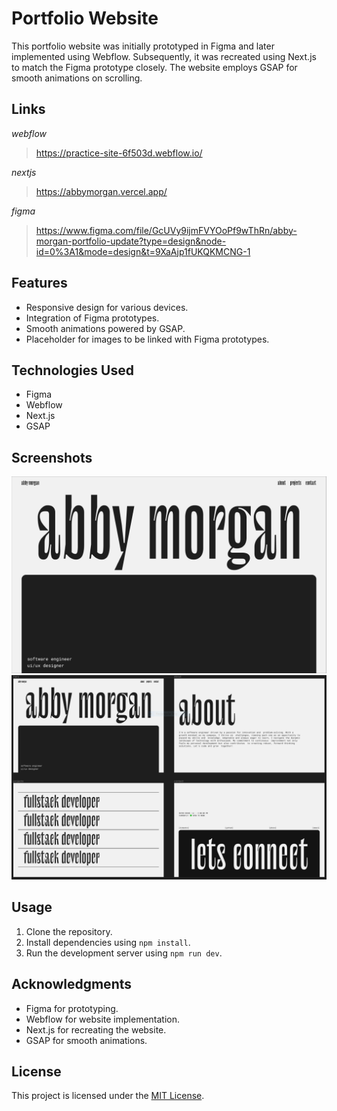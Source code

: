 # Portfolio Website

This portfolio website was initially prototyped in Figma and later implemented using Webflow. Subsequently, it was recreated using Next.js to match the Figma prototype closely. The website employs GSAP for smooth animations on scrolling.

## Links

_webflow_

> https://practice-site-6f503d.webflow.io/

_nextjs_

> https://abbymorgan.vercel.app/

_figma_

> https://www.figma.com/file/GcUVy9ijmFVYOoPf9wThRn/abby-morgan-portfolio-update?type=design&node-id=0%3A1&mode=design&t=9XaAjp1fUKQKMCNG-1

## Features

- Responsive design for various devices.
- Integration of Figma prototypes.
- Smooth animations powered by GSAP.
- Placeholder for images to be linked with Figma prototypes.

## Technologies Used

- Figma
- Webflow
- Next.js
- GSAP

## Screenshots

![Placeholder Image 1](./images/figma-main.PNG)
![Placeholder Image 2](./images/figma-prototype.PNG)

<!-- ![Placeholder Image 3](./images/figma-full.PNG) -->

## Usage

1. Clone the repository.
2. Install dependencies using `npm install`.
3. Run the development server using `npm run dev`.

## Acknowledgments

- Figma for prototyping.
- Webflow for website implementation.
- Next.js for recreating the website.
- GSAP for smooth animations.

## License

This project is licensed under the [MIT License](LICENSE).
